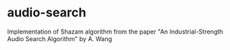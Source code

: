 # audio-search
Implementation of Shazam algorithm from the paper "An Industrial-Strength Audio Search Algorithm" by A. Wang
